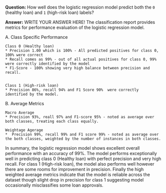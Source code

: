**Question:** How well does the logistic regression model predict both the `0` (healthy loan) and `1` (high-risk loan) labels?

**Answer:** WRITE YOUR ANSWER HERE!
The classification report provides metrics for performance evaluation of the logistic regression model. 

A.  Class Specific Performance 
    
    Class 0 (Healthy loan)
    * Precision 1.00 which is 100% - All predicted positives for class 0, 100% were correct
    * Recall comes as 99% - out of all actual positives for class 0, 99% were correctly identified by the model
    * F1-Score - 100% showing very high balance between precision and recall. 


    Class 1 (High-risk loan)
    * Precision 86%, recall 94% and F1 Score 90%  were correctly identified by the model. 

B.  Average Metrics
    
    Macro Average 
    * Precision 93%, reall 97% and F1-score 95% - noted as average over both classes, treating each class equally. 

    Weightage Agerage 
    *  Precision 99%, recall 99% and F1 score 99% - noted as average over the both classes, weighted by the number of instances in both classes.

In summary, the logistic regression model shows excellent overall performance with an accuracy of 99%.  The model performs exceptionally well in predicting class 0 (Healthy loan) with perfect precision and very high recall. For class 1 (High-risk loan), the model also performs well however there are some rooms for improvement in precision. Finally the high weighted average metrics indicate that the model is reliable across the dataset though slight drop in precision for class 1 suggesting model occasionally misclassifies some loan approvals. 



